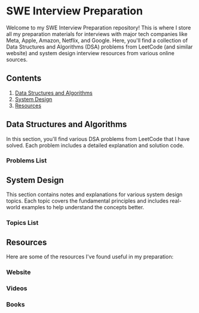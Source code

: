 # SWE Interview Preparation

Welcome to my SWE Interview Preparation repository! This is where I store all my preparation materials for interviews with major tech companies like Meta, Apple, Amazon, Netflix, and Google. Here, you'll find a collection of Data Structures and Algorithms (DSA) problems from LeetCode (and similar website) and system design interview resources from various online sources.

## Contents

1. [Data Structures and Algorithms](./dsa/DSA-README.md)
2. [System Design](./system-design/SYSTEM-DESIGN-README.md)
3. [Resources](#resources)

## Data Structures and Algorithms

In this section, you'll find various DSA problems from LeetCode that I have solved. Each problem includes a detailed explanation and solution code.

### Problems List

## System Design

This section contains notes and explanations for various system design topics. Each topic covers the fundamental principles and includes real-world examples to help understand the concepts better.

### Topics List

## Resources

Here are some of the resources I've found useful in my preparation:

### Website

### Videos

### Books